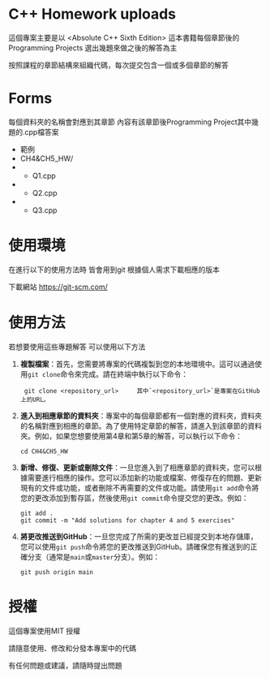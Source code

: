 # C++ Homework uploads
這個專案主要是以 <Absolute C++ Sixth Edition> 這本書籍每個章節後的Programming Projects 選出幾題來做之後的解答為主
  
  按照課程的章節結構來組織代碼，每次提交包含一個或多個章節的解答

# Forms
每個資料夾的名稱會對應到其章節 內容有該章節後Programming Project其中幾題的.cpp檔答案
- 範例
-  CH4&CH5_HW/
  - - Q1.cpp
  - - Q2.cpp
  - - Q3.cpp
  
# 使用環境
在進行以下的使用方法時 皆會用到git
根據個人需求下載相應的版本
  
  下載網站 https://git-scm.com/

# 使用方法
若想要使用這些專題解答 可以使用以下方法
1. **複製檔案**：首先，您需要將專案的代碼複製到您的本地環境中。這可以通過使用`git clone`命令來完成。請在終端中執行以下命令：

        git clone <repository_url>     其中`<repository_url>`是專案在GitHub上的URL。
2. **進入到相應章節的資料夾**：專案中的每個章節都有一個對應的資料夾，資料夾的名稱對應到相應的章節。為了使用特定章節的解答，請進入到該章節的資料夾。例如，如果您想要使用第4章和第5章的解答，可以執行以下命令：

       cd CH4&CH5_HW

3. **新增、修復、更新或刪除文件**：一旦您進入到了相應章節的資料夾，您可以根據需要進行相應的操作。您可以添加新的功能或檔案、修復存在的問題、更新現有的文件或功能，或者刪除不再需要的文件或功能。請使用`git add`命令將您的更改添加到暫存區，然後使用`git commit`命令提交您的更改。例如：

       git add .
       git commit -m "Add solutions for chapter 4 and 5 exercises"

4. **將更改推送到GitHub**：一旦您完成了所需的更改並已經提交到本地存儲庫，您可以使用`git push`命令將您的更改推送到GitHub。請確保您有推送到的正確分支（通常是`main`或`master`分支）。例如：

       git push origin main

# 授權
這個專案使用MIT 授權

請隨意使用、修改和分發本專案中的代碼

有任何問題或建議，請隨時提出問題
